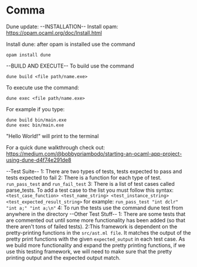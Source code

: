 # Comma


Dune update:
--INSTALLATION--
Install opam: https://opam.ocaml.org/doc/Install.html

Install dune: after opam is installed use the command 

``` console
opam install dune
```

--BUILD AND EXECUTE--
To build use the command 

```console
dune build <file path/name.exe>
```

To execute use the command: 
```console
dune exec <file path/name.exe>
```

For example if you type:
```console
dune build bin/main.exe
dune exec bin/main.exe
```

"Hello World!" will print to the terminal

For a quick dune walkthrough check out:
https://medium.com/@bobbypriambodo/starting-an-ocaml-app-project-using-dune-d4f74e291de8

--Test Suite--
1: There are two types of tests, tests expected to pass and tests expected to fail
2: There is a function for each type of test. ```run_pass_test``` and ```run_fail_test```
3: There is a list of test cases called parse_tests. To add a test case to the list you must follow this syntax:
```<test_case_function> <test_name_string> <test_instance_string> <test_expected_result_string>```
for example: ```run_pass_test "int dclr" "int a;" "int a;\n"```
4: To run the tests use the command dune test from anywhere in the directory
--Other Test Stuff--
1: There are some tests that are commented out until some more functionality has been added (so that there aren't tons of failed tests).
2:This framework is dependent on the pretty-printing functions in the ```src/ast.ml file```. It matches the output of the pretty print functions with the given ```expected_output``` in each test case. As we build more functionality and expand the pretty printing functions, if we use this testing framework, we will need to make sure that the pretty printing output and the expected output match.
